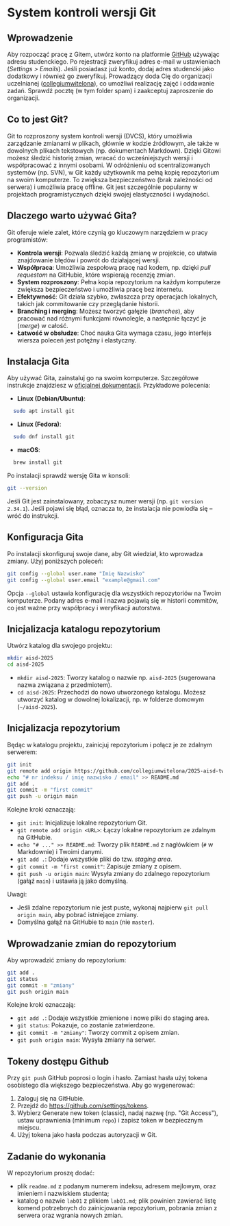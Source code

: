 # System kontroli wersji Git

## Wprowadzenie

Aby rozpocząć pracę z Gitem, utwórz konto na platformie [GitHub](http://github.com/) używając adresu studenckiego. Po rejestracji zweryfikuj adres e-mail w ustawieniach (*Settings > Emails*). Jeśli posiadasz już konto, dodaj adres studencki jako dodatkowy i również go zweryfikuj. Prowadzący doda Cię do organizacji uczelnianej ([collegiumwitelona](https://github.com/collegiumwitelona)), co umożliwi realizację zajęć i oddawanie zadań. Sprawdź pocztę (w tym folder spam) i zaakceptuj zaproszenie do organizacji.

## Co to jest Git?

Git to rozproszony system kontroli wersji (DVCS), który umożliwia zarządzanie zmianami w plikach, głównie w kodzie źródłowym, ale także w dowolnych plikach tekstowych (np. dokumentach Markdown). Dzięki Gitowi możesz śledzić historię zmian, wracać do wcześniejszych wersji i współpracować z innymi osobami. W odróżnieniu od scentralizowanych systemów (np. SVN), w Git każdy użytkownik ma pełną kopię repozytorium na swoim komputerze. To zwiększa bezpieczeństwo (brak zależności od serwera) i umożliwia pracę offline. Git jest szczególnie popularny w projektach programistycznych dzięki swojej elastyczności i wydajności.

## Dlaczego warto używać Gita?

Git oferuje wiele zalet, które czynią go kluczowym narzędziem w pracy programistów:

- **Kontrola wersji**: Pozwala śledzić każdą zmianę w projekcie, co ułatwia znajdowanie błędów i powrót do działającej wersji.
- **Współpraca**: Umożliwia zespołową pracę nad kodem, np. dzięki *pull requestom* na GitHubie, które wspierają recenzję zmian.
- **System rozproszony**: Pełna kopia repozytorium na każdym komputerze zwiększa bezpieczeństwo i umożliwia pracę bez internetu.
- **Efektywność**: Git działa szybko, zwłaszcza przy operacjach lokalnych, takich jak commitowanie czy przeglądanie historii.
- **Branching i merging**: Możesz tworzyć gałęzie (*branches*), aby pracować nad różnymi funkcjami równolegle, a następnie łączyć je (*merge*) w całość.
- **Łatwość w obsłudze**: Choć nauka Gita wymaga czasu, jego interfejs wiersza poleceń jest potężny i elastyczny.

## Instalacja Gita

Aby używać Gita, zainstaluj go na swoim komputerze. Szczegółowe instrukcje znajdziesz w [oficjalnej dokumentacji](https://git-scm.com/book/en/v2/Getting-Started-Installing-Git). Przykładowe polecenia:

- **Linux (Debian/Ubuntu)**:
```bash
  sudo apt install git
```
- **Linux (Fedora)**:
```bash
  sudo dnf install git
```
- **macOS**:
```bash
  brew install git
```

Po instalacji sprawdź wersję Gita w konsoli:
```bash
git --version
```

Jeśli Git jest zainstalowany, zobaczysz numer wersji (np. `git version 2.34.1`). Jeśli pojawi się błąd, oznacza to, że instalacja nie powiodła się – wróć do instrukcji.

## Konfiguracja Gita

Po instalacji skonfiguruj swoje dane, aby Git wiedział, kto wprowadza zmiany. Użyj poniższych poleceń:

```bash
git config --global user.name "Imię Nazwisko"
git config --global user.email "example@gmail.com"
```

Opcja `--global` ustawia konfigurację dla wszystkich repozytoriów na Twoim komputerze. Podany adres e-mail i nazwa pojawią się w historii commitów, co jest ważne przy współpracy i weryfikacji autorstwa.

## Inicjalizacja katalogu repozytorium

Utwórz katalog dla swojego projektu:

```bash
mkdir aisd-2025
cd aisd-2025
```

- `mkdir aisd-2025`: Tworzy katalog o nazwie np. `aisd-2025` (sugerowana nazwa związana z przedmiotem).
- `cd aisd-2025`: Przechodzi do nowo utworzonego katalogu. Możesz utworzyć katalog w dowolnej lokalizacji, np. w folderze domowym (`~/aisd-2025`).

## Inicjalizacja repozytorium

Będąc w katalogu projektu, zainicjuj repozytorium i połącz je ze zdalnym serwerem:

```bash
git init
git remote add origin https://github.com/collegiumwitelona/2025-aisd-twojanazwauzytkownika
echo "# nr indeksu / imię nazwisko / email" >> README.md
git add .
git commit -m "first commit"
git push -u origin main
```
Kolejne kroki oznaczają:

- `git init`: Inicjalizuje lokalne repozytorium Git.
- `git remote add origin <URL>`: Łączy lokalne repozytorium ze zdalnym na GitHubie.
- `echo "# ..." >> README.md`: Tworzy plik `README.md` z nagłówkiem (`#` w Markdownie) i Twoimi danymi.
- `git add .`: Dodaje wszystkie pliki do tzw. *staging area*.
- `git commit -m "first commit"`: Zapisuje zmiany z opisem.
- `git push -u origin main`: Wysyła zmiany do zdalnego repozytorium (gałąź `main`) i ustawia ją jako domyślną.

Uwagi:

- Jeśli zdalne repozytorium nie jest puste, wykonaj najpierw `git pull origin main`, aby pobrać istniejące zmiany.
- Domyślna gałąź na GitHubie to `main` (nie `master`).

## Wprowadzanie zmian do repozytorium

Aby wprowadzić zmiany do repozytorium:

```bash
git add .
git status
git commit -m "zmiany"
git push origin main
```

Kolejne kroki oznaczają:

- `git add .`: Dodaje wszystkie zmienione i nowe pliki do staging area.
- `git status`: Pokazuje, co zostanie zatwierdzone.
- `git commit -m "zmiany"`: Tworzy commit z opisem zmian.
- `git push origin main`: Wysyła zmiany na serwer.

## Tokeny dostępu Github

Przy `git push` GitHub poprosi o login i hasło. Zamiast hasła użyj tokena osobistego dla większego bezpieczeństwa. Aby go wygenerować:

1. Zaloguj się na GitHubie.
2. Przejdź do https://github.com/settings/tokens.
3. Wybierz Generate new token (classic), nadaj nazwę (np. "Git Access"), ustaw uprawnienia (minimum `repo`) i zapisz token w bezpiecznym miejscu.
4. Użyj tokena jako hasła podczas autoryzacji w Git.

## Zadanie do wykonania
W repozytorium proszę dodać:
* plik `readme.md` z podanym numerem indeksu, adresem mejlowym, oraz imieniem i nazwiskiem studenta;
* katalog o nazwie `lab01` z plikiem `lab01.md`; plik powinien zawierać listę komend potrzebnych do zainicjowania repozytorium, pobrania zmian z serwera oraz wgrania nowych zmian.